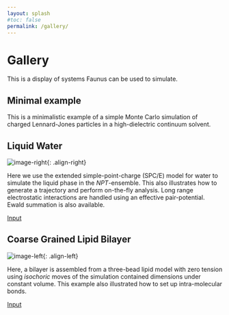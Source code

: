 ```yaml
---
layout: splash
#toc: false
permalink: /gallery/
---
```

<script src="https://cdnjs.cloudflare.com/ajax/libs/mathjax/2.7.0/MathJax.js?config=TeX-AMS-MML_HTMLorMML" type="text/javascript"></script>

# Gallery

This is a display of systems Faunus can be used to simulate.

## Minimal example

This is a minimalistic example of a simple Monte Carlo simulation of charged Lennard-Jones particles in
a high-dielectric continuum solvent.

<script src="http://gist-it.appspot.com/github/mlund/faunus/blob/master/examples/minimal.yml"></script>

## Liquid Water

![image-right](https://www.dropbox.com/s/2m3499h4n7gp6q6/water-small.png?raw=1){: .align-right}

Here we use the extended simple-point-charge (SPC/E) model for water to simulate the liquid phase in the
_NPT_-ensemble. This also illustrates how to generate a trajectory and perform on-the-fly
analysis. Long range electrostatic interactions are handled using an effective pair-potential.
Ewald summation is also available.

<a href="https://github.com/mlund/faunus/blob/master/examples/water.yml" class="btn btn--primary">Input</a>

## Coarse Grained Lipid Bilayer

![image-left](https://www.dropbox.com/s/7ymnpf9t4w1nt48/membrane-3bead.jpg?raw=1){: .align-left}

Here, a bilayer is assembled from a three-bead lipid model with zero tension using _isochoric_ moves
of the simulation contained dimensions under constant volume. This example also illustrated how to
set up intra-molecular bonds.

<a href="https://github.com/mlund/faunus/blob/master/examples/membrane.yml" class="btn btn--primary">Input</a>

